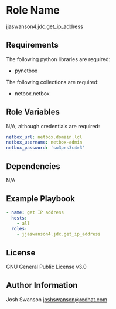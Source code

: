 Role Name
=========

jjaswanson4.jdc.get_ip_address

Requirements
------------

The following python libraries are required:
- pynetbox

The following collections are required:
- netbox.netbox

Role Variables
--------------

N/A, although credentials are required:

```yaml
netbox_url: netbox.domain.lcl
netbox_username: netbox-admin
netbox_password: 'su3prs3c4r3'
```

Dependencies
------------

N/A

Example Playbook
----------------

```yaml
- name: get IP address
  hosts:
    - all
  roles:
    - jjaswanson4.jdc.get_ip_address
```

License
-------

GNU General Public License v3.0

Author Information
------------------

Josh Swanson <joshswanson@redhat.com>